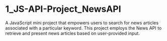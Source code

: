# 1_JS-API-Project_NewsAPI
A JavaScript mini project that empowers users to search for news articles associated with a particular keyword. This project employs the News API to retrieve and present news articles based on user-provided input.
